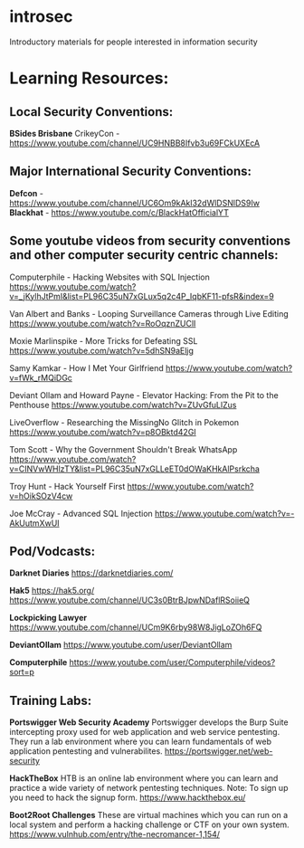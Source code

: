 # introsec
Introductory materials for people interested in information security

# Learning Resources:

## Local Security Conventions:

**BSides Brisbane**
CrikeyCon - https://www.youtube.com/channel/UC9HNBB8Ifvb3u69FCkUXEcA

## Major International Security Conventions:

**Defcon** - https://www.youtube.com/channel/UC6Om9kAkl32dWlDSNlDS9Iw
**Blackhat** - https://www.youtube.com/c/BlackHatOfficialYT

## Some youtube videos from security conventions and other computer security centric channels:

Computerphile - Hacking Websites with SQL Injection
https://www.youtube.com/watch?v=_jKylhJtPmI&list=PL96C35uN7xGLux5q2c4P_IqbKF11-pfsR&index=9

Van Albert and Banks - Looping Surveillance Cameras through Live Editing
https://www.youtube.com/watch?v=RoOqznZUClI

Moxie Marlinspike - More Tricks for Defeating SSL
https://www.youtube.com/watch?v=5dhSN9aEljg

Samy Kamkar - How I Met Your Girlfriend
https://www.youtube.com/watch?v=fWk_rMQiDGc

Deviant Ollam and Howard Payne - Elevator Hacking: From the Pit to the Penthouse
https://www.youtube.com/watch?v=ZUvGfuLlZus

LiveOverflow - Researching the MissingNo Glitch in Pokemon
https://www.youtube.com/watch?v=p8OBktd42GI

Tom Scott - Why the Government Shouldn't Break WhatsApp
https://www.youtube.com/watch?v=CINVwWHlzTY&list=PL96C35uN7xGLLeET0dOWaKHkAlPsrkcha

Troy Hunt - Hack Yourself First
https://www.youtube.com/watch?v=hOikSOzV4cw

Joe McCray - Advanced SQL Injection
https://www.youtube.com/watch?v=-AkUutmXwUI

## Pod/Vodcasts:

**Darknet Diaries**
https://darknetdiaries.com/

**Hak5**
https://hak5.org/
https://www.youtube.com/channel/UC3s0BtrBJpwNDaflRSoiieQ

**Lockpicking Lawyer**
https://www.youtube.com/channel/UCm9K6rby98W8JigLoZOh6FQ

**DeviantOllam**
https://www.youtube.com/user/DeviantOllam

**Computerphile**
https://www.youtube.com/user/Computerphile/videos?sort=p

## Training Labs:

**Portswigger Web Security Academy**
Portswigger develops the Burp Suite intercepting proxy used for web application and web service pentesting. They run a lab environment where you can learn fundamentals of web application pentesting and vulnerabilites.
https://portswigger.net/web-security

**HackTheBox**
HTB is an online lab environment where you can learn and practice a wide variety of network pentesting techniques. Note: To sign up you need to hack the signup form.
https://www.hackthebox.eu/

**Boot2Root Challenges**
These are virtual machines which you can run on a local system and perform a hacking challenge or CTF on your own system. 
https://www.vulnhub.com/entry/the-necromancer-1,154/
